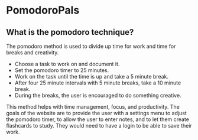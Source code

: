 # PomodoroPals


## What is the pomodoro technique?

The pomodoro method is used to divide up time for work and time for breaks and creativity.

- Choose a task to work on and document it.
- Set the pomodoro timer to 25 minutes.
- Work on the task until the time is up and take a 5 minute break.
- After four 25 minute intervals with 5 minute breaks, take a 10 minute break.
- During the breaks, the user is encouraged to do something creative.


This method helps with time management, focus, and productivity. The goals of the website are to provide the user with a settings menu to adjust the pomodoro timer, to allow the user to enter notes, and to let them create flashcards to study. They would need to have a login to be able to save their work.